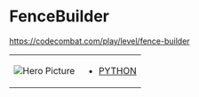 # FenceBuilder 

https://codecombat.com/play/level/fence-builder
<table>
<tr>
<td>

![Hero Picture](hero.png?raw=true "Hero Picture")

</td>
<td>
<ul>
<li>

[PYTHON](FenceBuilder.py)

</li>
</td>
</tr>
<table>